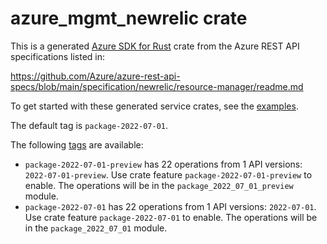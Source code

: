 # azure_mgmt_newrelic crate

This is a generated [Azure SDK for Rust](https://github.com/Azure/azure-sdk-for-rust) crate from the Azure REST API specifications listed in:

https://github.com/Azure/azure-rest-api-specs/blob/main/specification/newrelic/resource-manager/readme.md

To get started with these generated service crates, see the [examples](https://github.com/Azure/azure-sdk-for-rust/blob/main/services/README.md#examples).

The default tag is `package-2022-07-01`.

The following [tags](https://github.com/Azure/azure-sdk-for-rust/blob/main/services/tags.md) are available:

- `package-2022-07-01-preview` has 22 operations from 1 API versions: `2022-07-01-preview`. Use crate feature `package-2022-07-01-preview` to enable. The operations will be in the `package_2022_07_01_preview` module.
- `package-2022-07-01` has 22 operations from 1 API versions: `2022-07-01`. Use crate feature `package-2022-07-01` to enable. The operations will be in the `package_2022_07_01` module.